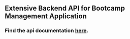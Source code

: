 ## Extensive Backend API for Bootcamp Management Application

### Find the api documentation [here](https://bootcamper-api.herokuapp.com/).

